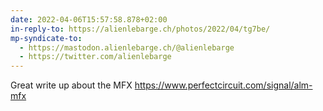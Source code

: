 ```yaml
---
date: 2022-04-06T15:57:58.878+02:00
in-reply-to: https://alienlebarge.ch/photos/2022/04/tg7be/
mp-syndicate-to:
  - https://mastodon.alienlebarge.ch/@alienlebarge
  - https://twitter.com/alienlebarge
---
```

Great write up about the MFX https://www.perfectcircuit.com/signal/alm-mfx
